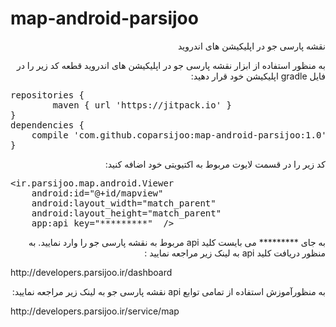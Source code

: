 # map-android-parsijoo
<p dir="rtl">
نقشه پارسی جو در اپلیکیشن های اندروید
</p>

<p dir="rtl">
به منظور استفاده از ابزار نقشه پارسی جو در اپلیکیشن های اندروید قطعه کد زیر را در فایل gradle اپلیکیشن خود قرار دهید:
</p>
<div class="highlight highlight-source-groovy"><pre>repositories {
        maven { url 'https://jitpack.io' }
}
dependencies {
 	compile <span class="pl-s"><span class="pl-pds">'</span>com.github.coparsijoo:map-android-parsijoo:1.0<span class="pl-pds">'</span></span>
}</pre></div>

<p dir="rtl">
        کد زیر را در قسمت لایوت مربوط به اکتیویتی خود اضافه کنید:
</p>

<div class="highlight highlight-text-xml">
<pre>&lt;<span class="pl-ent">ir.parsijoo.map.android.Viewer</span>
    android:id="@+id/mapview"
    android:layout_width="match_parent"
    android:layout_height="match_parent"
    app:api_key="*********"  /&gt;</pre></div>
    
    
<p dir="rtl">
      به جای ********* می بایست کلید api مربوط به نقشه پارسی جو را وارد نمایید. به منظور دریافت کلید api به لینک زیر مراجعه نمایید :
</p>
<p>
        http://developers.parsijoo.ir/dashboard
</p>

<p dir="rtl">
    به منظورآموزش استفاده از تمامی توابع api نقشه پارسی جو به لینک زیر مراجعه نمایید:
</p>
<p>
        http://developers.parsijoo.ir/service/map
</p>
